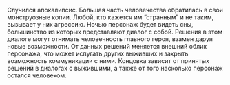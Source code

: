 Случился апокалипсис. Большая часть человечества обратилась в свои монструозные копии. Любой, кто кажется им “странным” и не таким, вызывает у них агрессию. Ночью персонаж будет видеть сны, большинство из которых представляют диалог с собой. Решения в этом диалоге могут отнимать человечность главного героя, взамен даруя новые возможности. От данных решений меняется внешний облик персонажа, что может испугать других выживших и закрыть возможность коммуникации с ними. Концовка зависит от принятых решений в диалогах с выжившими, а также от того насколько персонаж остался человеком.
